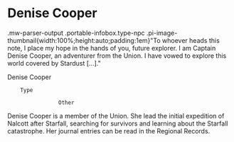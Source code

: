 # Denise Cooper

.mw-parser-output .portable-infobox.type-npc .pi-image-thumbnail{width:100%;height:auto;padding:1em}"To whoever heads this note, I place my hope in the hands of you, future explorer. I am Captain Denise Cooper, an adventurer from the Union. I have vowed to explore this world covered by Stardust [...]."

Denise Cooper

	

	
		Type
	
					Other





Denise Cooper is a member of the Union. She lead the initial expedition of Nalcott after Starfall, searching for survivors and learning about the Starfall catastrophe. Her journal entries can be read in the Regional Records.
